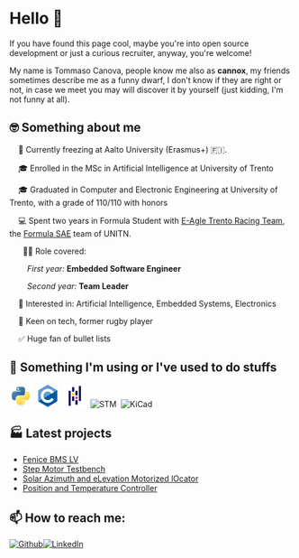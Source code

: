 # Hello 👋

If you have found this page cool, maybe you're into open source development or just a curious recruiter, anyway, you're welcome!

My name is Tommaso Canova, people know me also as __cannox__, my friends sometimes describe me as a funny dwarf, I don't know if they are right or not, in case we meet you may will discover it by yourself (just kidding, I'm not funny at all).

## 🤓 Something about me

&nbsp;&nbsp;&nbsp;&nbsp;🥶 Currently freezing at Aalto University (Erasmus+) 🇫🇮.

&nbsp;&nbsp;&nbsp;&nbsp;🎓 Enrolled in the MSc in Artificial Intelligence at University of Trento

&nbsp;&nbsp;&nbsp;&nbsp;🎓 Graduated in Computer and Electronic Engineering at University of Trento, with a grade of 110/110 with honors

&nbsp;&nbsp;&nbsp;&nbsp;💻 Spent two years in Formula Student with [E-Agle Trento Racing Team](https://github.com/eagletrt/), the [Formula SAE](https://en.wikipedia.org/wiki/Formula_SAE) team of UNITN.

&nbsp;&nbsp;&nbsp;&nbsp;&nbsp;&nbsp;👨‍🍳 Role covered:

&nbsp;&nbsp;&nbsp;&nbsp;&nbsp;&nbsp;&nbsp;&nbsp;_First year:_ **Embedded Software Engineer**

&nbsp;&nbsp;&nbsp;&nbsp;&nbsp;&nbsp;&nbsp;&nbsp;_Second year:_ **Team Leader**

&nbsp;&nbsp;&nbsp;&nbsp;🤖 Interested in: Artificial Intelligence, Embedded Systems, Electronics

&nbsp;&nbsp;&nbsp;&nbsp;🏉 Keen on tech, former rugby player

&nbsp;&nbsp;&nbsp;&nbsp;✅ Huge fan of bullet lists

## 👀 Something I'm using or I've used to do stuffs
<div>
  <img src="https://github.com/devicons/devicon/blob/master/icons/python/python-original.svg" title="Python" alt="Python" width="40" height="40"/>&nbsp;
  <img src="https://github.com/devicons/devicon/blob/master/icons/c/c-original.svg" title="C" alt="C" width="40" height="40"/>&nbsp;
  <img src="https://github.com/devicons/devicon/blob/master/icons/pandas/pandas-original.svg" title="Pandas" alt="Pandas" width="40" height="40"/>&nbsp;
  <img src="https://upload.wikimedia.org/wikipedia/commons/thumb/1/1b/ST_logo_2020_blue_V.svg/1200px-ST_logo_2020_blue_V.svg.png" title="STM" alt="STM" width="50" height="40"/>&nbsp;
  <img src="https://upload.wikimedia.org/wikipedia/commons/thumb/5/59/KiCad-Logo.svg/1280px-KiCad-Logo.svg.png" title="KiCad" alt="KiCad" width="100" height="40"/>&nbsp;
</div>

## 🏭 Latest projects

- [Fenice BMS LV](https://github.com/cannox227/fenice-bms-lv)
- [Step Motor Testbench](https://github.com/cannox227/Step-Motor-Test-Bench)
- [Solar Azimuth and eLevation Motorized lOcator](https://github.com/cannox227/Solar-Azimuth-and-eLevation-Motorized-lOcator)
- [Position and Temperature Controller](https://github.com/cannox227/Position-and-Temperature-Controller)

## 📫 How to reach me: 
<div><p><a href="https://github.com/cannox227" target="_blank"><img alt="Github" src="https://img.shields.io/badge/GitHub-%2312100E.svg?&style=for-the-badge&logo=Github&logoColor=white" /></a><a href="https://www.linkedin.com/in/tommaso-canova/" target="_blank"><img alt="LinkedIn" src="https://img.shields.io/badge/linkedin-%230077B5.svg?&style=for-the-badge&logo=linkedin&logoColor=white" /></a> </div>

<!--
**cannox227/cannox227** is a ✨ _special_ ✨ repository because its `README.md` (this file) appears on your GitHub profile.

Here are some ideas to get you started:

- 🔭 I’m currently working on ...
- 🌱 I’m currently learning ...
- 👯 I’m looking to collaborate on ...
- 🤔 I’m looking for help with ...
- 💬 Ask me about ...
- 📫 How to reach me: ...
- 😄 Pronouns: ...
- ⚡ Fun fact: ...
-->
